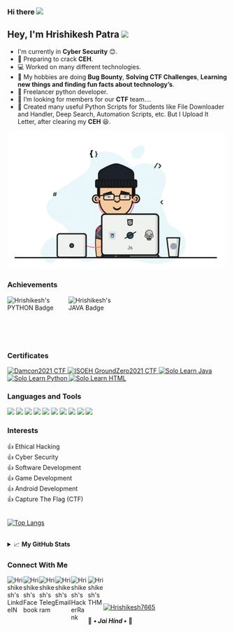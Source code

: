 ### Hi there <a href="#"><img src="https://media.giphy.com/media/hvRJCLFzcasrR4ia7z/giphy.gif" width="25px"></a>

<!--
**Hrishikesh7665/Hrishikesh7665** is a ✨ _special_ ✨ repository because its `README.md` (this file) appears on your GitHub profile.

Here are some ideas to get you started:

- 🔭 I’m currently working on ...
- 🌱 I’m currently learning ...
- 👯 I’m looking to collaborate on ...
- 🤔 I’m looking for help with ...
- 💬 Ask me about ...
- 📫 How to reach me: ...
- 😄 Pronouns: ...
- ⚡ Fun fact: ...
-->
<!-- 👍 AI / ML -->
<!-- 👍 Data Analysis
👍 Web Development -->
<!-- <code><img height="30" src="https://img.icons8.com/color/48/000000/css3.png"/></code>
<code><img height="30" src="https://img.icons8.com/color/48/000000/javascript.png"/></code> -->
## Hey, I'm Hrishikesh Patra <a href="#"> <img src="https://www.fg-a.com/flags/animated-india-flag-2b.gif" width="40px"> </a>

- I'm currently in **Cyber Security** 😊. <br/>
- 🤞 Preparing to crack **CEH**. <br/>
- 💻 Worked on many different technologies. <br/>
- 🔭 My hobbies are doing **Bug Bounty**, **Solving CTF Challenges**, **Learning new things and finding fun facts about technology’s**.
- 💼 Freelancer python developer. <br/>
- 👯 I’m looking for members for our **CTF** team.... <br/>
- 📜 Created many useful Python Scripts for Students like File Downloader and Handler, Deep Search, Automation Scripts, etc. But I Upload It Letter, after clearing my **CEH** 😆.    

<a href="#">
<img alt="GIF" src="https://github.com/Hrishikesh7665/Hrishikesh7665/blob/main/Code.gif" width="500"/>
</a>


### Achievements

<a href="https://www.hackerrank.com/Hrishikesh7665">
  <img align="left" alt="Hrishikesh's PYTHON Badge" width="140px" src="https://github.com/Hrishikesh7665/My_Achievements_Staff/blob/main/PythonGold.png" />
</a>

<a href="https://www.hackerrank.com/Hrishikesh7665">
  <img align="left" alt="Hrishikesh's JAVA Badge" width="135.41px" src="https://github.com/Hrishikesh7665/My_Achievements_Staff/blob/main/JavaGold.png" />
</a>
<br/>
<br/>
<br/>
<br/>
<br/>
<br/>


### Certificates

<a href="https://github.com/Hrishikesh7665/My_Achievements_Staff/raw/main/Damncon2021CTFCertificate.pdf">
  <img alt="Damcon2021 CTF" width="220px" src="https://github.com/Hrishikesh7665/My_Achievements_Staff/blob/main/Damncon2021CTFCertificate.png" />
</a>

<a href="https://github.com/Hrishikesh7665/My_Achievements_Staff/raw/main/ISOEH_GroundZero2021.pdf">
  <img alt="ISOEH GroundZero2021 CTF" width="220px" src="https://github.com/Hrishikesh7665/My_Achievements_Staff/blob/main/ISOEH_GroundZero2021.jpg" />
</a>

<a href="https://github.com/Hrishikesh7665/My_Achievements_Staff/raw/main/Solo%20Learn%20Java_certificate.jpg">
  <img alt="Solo Learn Java" width="222.9px" src="https://github.com/Hrishikesh7665/My_Achievements_Staff/blob/main/Solo%20Learn%20Java_certificate.jpg" />
</a>

<a href="https://github.com/Hrishikesh7665/My_Achievements_Staff/raw/main/Solo%20Learn%20Python_certificate.jpg">
  <img alt="Solo Learn Python" width="222.9px" src="https://github.com/Hrishikesh7665/My_Achievements_Staff/blob/main/Solo%20Learn%20Python_certificate.jpg" />
</a>

<a href="https://github.com/Hrishikesh7665/My_Achievements_Staff/raw/main/Solo%20Learn%20HTML_certificate.jpg">
  <img alt="Solo Learn HTML" width="222.9px" src="https://github.com/Hrishikesh7665/My_Achievements_Staff/blob/main/Solo%20Learn%20HTML_certificate.jpg" />
</a>

<br/>

### Languages and Tools
<!-- <code><a href="#"><img height="30" src="https://img.icons8.com/color/48/000000/oracle-logo.png"/></a></code> -->

<code><a href="https://www.python.org"><img height="30" src="https://img.icons8.com/color/48/000000/python.png"/></a></code>
<code><a href="https://en.wikipedia.org/wiki/C_(programming_language)"><img height="30" src="https://img.icons8.com/color/48/000000/c-programming.png"/></a></code>
<code><a href="https://www.java.com/en/"><img height="34.2" src="https://img.icons8.com/color/48/000000/java-coffee-cup-logo.png"/></a></code>
<code><a href="https://kotlinlang.org"><img height="30" src="https://img.icons8.com/color/48/000000/kotlin.png"/></a></code>
<code><a href="https://www.oracle.com/in/database/technologies/appdev/sqldeveloper-landing.html"><img height="32" src="https://pdjmaster.files.wordpress.com/2020/04/oracle-database.png"/></a></code>
<code><a href="https://en.wikipedia.org/wiki/HTML5"><img height="30" src="https://img.icons8.com/color/48/000000/html-5.png"/></a></code>
<code><a href="https://www.docker.com"><img height="32" src="https://img.icons8.com/fluency/96/000000/docker.png"/></a></code>
<code><a href="https://github.com"><img height="30" src="https://img.icons8.com/fluent/48/000000/github.png"/></a></code>
<code><a href="https://developer.android.com/studio"><img height="30" src="https://2.bp.blogspot.com/-tzm1twY_ENM/XlCRuI0ZkRI/AAAAAAAAOso/BmNOUANXWxwc5vwslNw3WpjrDlgs9PuwQCLcBGAsYHQ/s1600/pasted%2Bimage%2B0.png"/></a></code>
<code><a href="https://code.visualstudio.com"><img height="30" src="https://img.icons8.com/color/48/000000/visual-studio-code-2019.png"/></a></code>


### Interests

👍 Ethical Hacking <br/>
👍 Cyber Security <br/>
👍 Software Development <br/>
👍 Game Development <br/>
👍 Android Development <br/>
👍 Capture The Flag (CTF)
<br/>
<br/>

 [![Top Langs](https://github-readme-stats.vercel.app/api/top-langs/?username=Hrishikesh7665&theme=merko)](https://github.com/Hrishikesh7665)

<br/>

<details>
<summary>📈 <strong >My GitHub Stats </strong> </summary>

<p align="center"> <a href="#"><img src="https://github-readme-stats.vercel.app/api?username=Hrishikesh7665&show_icons=true&theme=gotham" alt="Hrishikesh7665" /></a>
</details>


### Connect With Me
<a href="https://www.linkedin.com/in/hrishikesh-patra-1aa9341b3/">
  <img align="left" alt="Hrishikesh's LinkdeIN" width="36.5px" src="https://img.icons8.com/fluency/48/000000/linkedin-circled.png" />
</a>
<a href="https://www.facebook.com/Isjtijlfti.patra">
  <img align="left" alt="Hrishikesh's Facebook" width="36.5px" src="https://img.icons8.com/color/48/000000/facebook-new.png" />
</a>
<a href="https://t.me/rishi_kesh/">
  <img align="left" alt="Hrishikesh's Telegram" width="36.5px" src="https://img.icons8.com/color/48/000000/telegram-app--v1.png" />
</a>
<a href="https://mail.google.com/mail/?view=cm&fs=1&to=hrishikesh.pgh.patra@gmail">
  <img align="left" alt="Hrishikesh's Email" width="36.5px" src="https://cdn.icon-icons.com/icons2/730/PNG/512/gmail_icon-icons.com_62758.png" />
</a>
<a href="https://www.hackerrank.com/Hrishikesh7665">
  <img align="left" alt="Hrishikesh's HackerRank" width="38.5px" src="https://upload.wikimedia.org/wikipedia/commons/6/65/HackerRank_logo.png" />
</a>
<a href="https://tryhackme.com/p/HrishikeshPatra">
  <img align="left" alt="Hrishikesh's THM" width="35.5px" src="https://tryhackme.com/img/logo/thm_logo_circle.png" />
</a>

<p>&nbsp</p>
</br>
<a href="#">
<p align="left"> <img src="https://komarev.com/ghpvc/?username=Hrishikesh7665&label=PROFILE+VISITOR+COUNTER&style=flat&color=6495ED" alt="Hrishikesh7665" /> 
</a>
  
🙏 _**• Jai Hind •**_ 🙏
